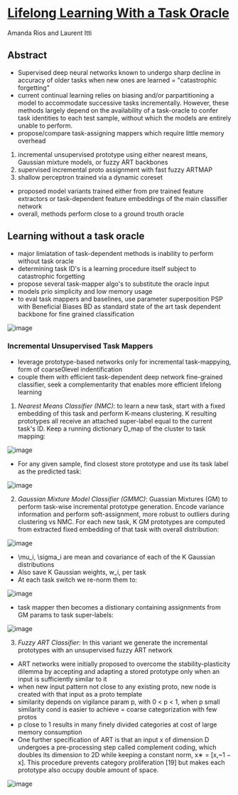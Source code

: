 # [Lifelong Learning With a Task Oracle](https://arxiv.org/pdf/2011.04783.pdf)
Amanda Rios and Laurent Itti

## Abstract
- Supervised deep neural networks known to undergo sharp decline in accuracy of older tasks when new ones are learned = "catastrophic forgetting"
- current continual learning relies on biasing and/or parpartitioning a model to accommodate successive tasks incrementally. However, these methods largely depend on the availability of a task-oracle to confer task identities to each test sample, without which the models are entirely unable to perform.
- propose/compare task-assigning mappers which require little memory overhead
1. incremental unsupervised prototype using either nearest means, Gaussian mixture models, or fuzzy ART backbones
2. supervised incremental proto assignment with fast fuzzy ARTMAP
3. shallow perceptron trained via a dynamic coreset
- proposed model variants trained either from pre trained feature extractors or task-dependent feature embeddings of the main classifier network
- overall, methods perform close to a ground trouth oracle

## Learning without a task oracle
- major limiatation of task-dependent methods is inability to perform without task oracle
- determining task ID's is a learning procedure itself subject to catastrophic forgetting
- propose several task-mapper algo's to substitute the oracle input 
- models prio simplicity and low memory usage 
- to eval task mappers and baselines, use parameter superposition PSP with Beneficial Biases BD as standard state of the art task dependent backbone for fine grained classification 

![image](https://user-images.githubusercontent.com/89429238/152909184-c55ab8f8-0e89-418e-a726-42947b29811d.png)

### Incremental Unsupervised Task Mappers
- leverage prototype-based networks only for incremental task-mappying, form of coarse0level indentification
- couple them with efficient task-dependent deep network fine-grained classifier, seek a complementarity that enables more efficient lifelong learning
1. *Nearest Means Classifier (NMC)*: to learn a new task, start with a fixed embedding of this task and perform K-means clustering. K resulting prototypes all receive an attached super-label equal to the current task's ID. Keep a running dictionary D_map of the cluster to task mapping:

![image](https://user-images.githubusercontent.com/89429238/153300346-8919a645-3c1c-40e8-93cd-e53d45d74a74.png)

- For any given sample, find closest store prototype and use its task label as the predicted task:

![image](https://user-images.githubusercontent.com/89429238/153300445-b79ea106-fddc-4cc2-b59c-394af88570b0.png)

2. *Gaussian Mixture Model Classifier (GMMC)*: Guassian Mixtures (GM) to perform task-wise incremental prototype generation. Encode variance information and perform soft-assignment, more robust to outliers during clustering vs NMC. For each new task, K GM prototypes are computed from extracted fixed embedding of that task with overall distribution: 

![image](https://user-images.githubusercontent.com/89429238/153300995-9cb98db7-4705-4a29-86a8-1472d74d7381.png)

- \mu_i, \sigma_i are mean and covariance of each of the K Gaussian distributions
-  Also save K Gaussian weights, w_i, per task
-  At each task switch we re-norm them to:

![image](https://user-images.githubusercontent.com/89429238/153301297-a390af53-e04f-41b5-911b-ef59147b3fdc.png)

- task mapper then becomes a distionary containing assignments from GM params to task super-labels: 

![image](https://user-images.githubusercontent.com/89429238/153301423-1cd694f9-0407-4245-8635-b65bad3bc540.png)

3. *Fuzzy ART Classifier:* In this variant we generate the incremental prototypes with an unsupervised fuzzy ART network
- ART networks were initially proposed to overcome the stability-plasticity dilemma by accepting and adapting a stored prototype only when an input is sufficiently similar to it
- when new input pattern not close to any existing proto, new node is created with that input as a proto template
- similarity depends on vigilance param p, with 0 < p < 1, when p small similarity cond is easier to achieve = coarse categorization with few protos
- p close to 1 results in many finely divided categories at cost of large memory consumption
- One further specification of ART is that an input x of dimension D undergoes a pre-processing step called complement coding, which doubles its dimension to 2D while keeping a constant norm, x∗ = [x,~1 − x]. This procedure prevents category proliferation [19] but makes each prototype also occupy double amount of space.

![image](https://user-images.githubusercontent.com/89429238/153302140-49b5e2e5-8c26-4dc8-b534-45d1e9897a17.png)


